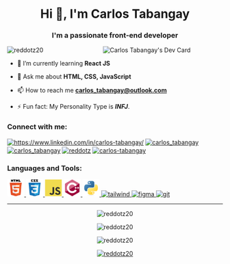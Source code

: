 <h1 align="center">Hi 👋, I'm Carlos Tabangay</h1>
<h3 align="center">I'm a passionate front-end developer</h3>

<a href="https://app.daily.dev/RedDotz"><img align="right" src="https://api.daily.dev/devcards/ceaaf22b68fa4026a2861923baa12f42.png?r=flo" width="280px" alt="Carlos Tabangay's Dev Card"/></a>

<p align="left"> <img src="https://komarev.com/ghpvc/?username=reddotz20&label=Profile%20views&color=0e75b6&style=flat" alt="reddotz20" /> </p>

-   🌱 I’m currently learning **React JS**

-   💬 Ask me about **HTML, CSS, JavaScript**

-   📫 How to reach me **carlos_tabangay@outlook.com**

-   ⚡ Fun fact: My Personality Type is **_INFJ_**.

<h3 align="left">Connect with me:</h3>
<p align="left">
<a href="https://linkedin.com/in/https://www.linkedin.com/in/carlos-tabangay/" target="blank"><img align="center" src="https://raw.githubusercontent.com/rahuldkjain/github-profile-readme-generator/master/src/images/icons/Social/linked-in-alt.svg" alt="https://www.linkedin.com/in/carlos-tabangay/" height="30" width="40" /></a>
<a href="https://twitter.com/carlos_tabangay" target="blank"><img align="center" src="https://raw.githubusercontent.com/rahuldkjain/github-profile-readme-generator/master/src/images/icons/Social/twitter.svg" alt="carlos_tabangay" height="30" width="40" /></a>
<a href="https://instagram.com/carlos_tabangay" target="blank"><img align="center" src="https://raw.githubusercontent.com/rahuldkjain/github-profile-readme-generator/master/src/images/icons/Social/instagram.svg" alt="carlos_tabangay" height="30" width="40" /></a>
<a href="https://stackoverflow.com/users/reddotz" target="blank"><img align="center" src="https://raw.githubusercontent.com/rahuldkjain/github-profile-readme-generator/master/src/images/icons/Social/stack-overflow.svg" alt="reddotz" height="30" width="40" /></a>
<a href="https://www.leetcode.com/carlos-tabangay" target="blank"><img align="center" src="https://raw.githubusercontent.com/rahuldkjain/github-profile-readme-generator/master/src/images/icons/Social/leet-code.svg" alt="carlos-tabangay" height="30" width="40" /></a>
</p>

<h3 align="left">Languages and Tools:</h3>
<p align="left"> 
<a href="https://www.w3.org/html/" target="_blank" rel="noreferrer"> <img src="https://raw.githubusercontent.com/devicons/devicon/master/icons/html5/html5-original-wordmark.svg" alt="html5" width="40" height="40"/> </a> 
<a href="https://www.w3schools.com/css/" target="_blank" rel="noreferrer"> <img src="https://raw.githubusercontent.com/devicons/devicon/master/icons/css3/css3-original-wordmark.svg" alt="css3" width="40" height="40"/> </a> 
<a href="https://developer.mozilla.org/en-US/docs/Web/JavaScript" target="_blank" rel="noreferrer"> <img src="https://raw.githubusercontent.com/devicons/devicon/master/icons/javascript/javascript-original.svg" alt="javascript" width="40" height="40"/> </a> 
<a href="https://www.w3schools.com/cpp/" target="_blank" rel="noreferrer"> <img src="https://raw.githubusercontent.com/devicons/devicon/master/icons/cplusplus/cplusplus-original.svg" alt="cplusplus" width="40" height="40"/> </a> 
<a href="https://www.python.org" target="_blank" rel="noreferrer"> <img src="https://raw.githubusercontent.com/devicons/devicon/master/icons/python/python-original.svg" alt="python" width="40" height="40"/> </a> <a href="https://tailwindcss.com/" target="_blank" rel="noreferrer"> <img src="https://www.vectorlogo.zone/logos/tailwindcss/tailwindcss-icon.svg" alt="tailwind" width="40" height="40"/> </a>
<a href="https://www.figma.com/" target="_blank" rel="noreferrer"> <img src="https://www.vectorlogo.zone/logos/figma/figma-icon.svg" alt="figma" width="40" height="40"/> </a> <a href="https://git-scm.com/" target="_blank" rel="noreferrer"> <img src="https://www.vectorlogo.zone/logos/git-scm/git-scm-icon.svg" alt="git" width="40" height="40"/> </a>
</p>

---

<p align="center"><img src="https://github-readme-streak-stats.herokuapp.com/?user=reddotz20&theme=highcontrast" width="500" alt="reddotz20" /></p>

<p align="center"><img src="https://github-readme-stats.vercel.app/api?username=reddotz20&show_icons=true&locale=en&theme=highcontrast" width="500" alt="reddotz20" /></p>

<p align="center" padding-top="3px"><img src="https://github-readme-stats.vercel.app/api/top-langs?username=reddotz20&show_icons=true&locale=en&layout=compact&theme=highcontrast" width="500" alt="reddotz20" /></p>

<p align="center"> <a href="https://github.com/ryo-ma/github-profile-trophy"><img src="https://github-profile-trophy.vercel.app/?username=reddotz20&theme=juicyfresh&no-frame=true&row=2&column=3" width="500" alt="reddotz20" /></a> </p>


